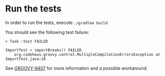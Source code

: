 # Run the tests
In order to run the tests, execute `./gradlew build`

You should see the following test failure:
```
> Task :test FAILED

ImportTest > importBreaks() FAILED
    org.codehaus.groovy.control.MultipleCompilationErrorsException at ImportTest.java:16

```

See [GROOVY-9407](https://issues.apache.org/jira/browse/GROOVY-9407) for more information and a possible workaround.
